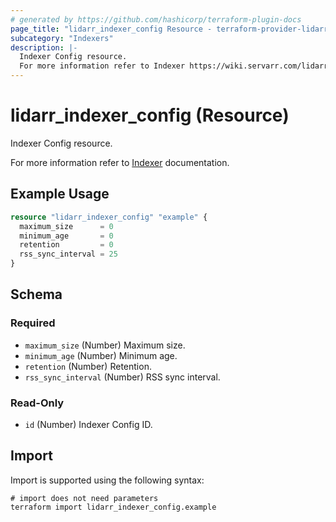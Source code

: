 ```yaml
---
# generated by https://github.com/hashicorp/terraform-plugin-docs
page_title: "lidarr_indexer_config Resource - terraform-provider-lidarr"
subcategory: "Indexers"
description: |-
  Indexer Config resource.
  For more information refer to Indexer https://wiki.servarr.com/lidarr/settings#options documentation.
---
```


# lidarr_indexer_config (Resource)

<!-- subcategory:Indexers -->Indexer Config resource.
For more information refer to [Indexer](https://wiki.servarr.com/lidarr/settings#options) documentation.

## Example Usage

```terraform
resource "lidarr_indexer_config" "example" {
  maximum_size      = 0
  minimum_age       = 0
  retention         = 0
  rss_sync_interval = 25
}
```

<!-- schema generated by tfplugindocs -->
## Schema

### Required

- `maximum_size` (Number) Maximum size.
- `minimum_age` (Number) Minimum age.
- `retention` (Number) Retention.
- `rss_sync_interval` (Number) RSS sync interval.

### Read-Only

- `id` (Number) Indexer Config ID.

## Import

Import is supported using the following syntax:

```shell
# import does not need parameters
terraform import lidarr_indexer_config.example
```
